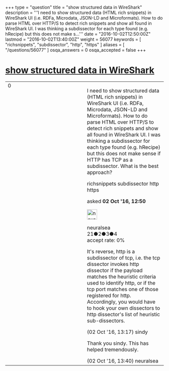 +++
type = "question"
title = "show structured data in WireShark"
description = '''I need to show structured data (HTML rich snippets) in WireShark UI (i.e. RDFa, Microdata, JSON-LD and Microformats). How to do parse HTML over HTTP/S to detect rich snippets and show all found in WireShark UI. I was thinking a subdissector for each type found (e.g. hRecipe) but this does not make s...'''
date = "2016-10-02T12:50:00Z"
lastmod = "2016-10-02T13:40:00Z"
weight = 56077
keywords = [ "richsnippets", "subdissector", "http", "https" ]
aliases = [ "/questions/56077" ]
osqa_answers = 0
osqa_accepted = false
+++

<div class="headNormal">

# [show structured data in WireShark](/questions/56077/show-structured-data-in-wireshark)

</div>

<div id="main-body">

<div id="askform">

<table id="question-table" style="width:100%;"><colgroup><col style="width: 50%" /><col style="width: 50%" /></colgroup><tbody><tr class="odd"><td style="width: 30px; vertical-align: top"><div class="vote-buttons"><span id="post-56077-upvote" class="ajax-command post-vote up" rel="nofollow" title="I like this post (click again to cancel)"> </span><div id="post-56077-score" class="post-score" title="current number of votes">0</div><span id="post-56077-downvote" class="ajax-command post-vote down" rel="nofollow" title="I dont like this post (click again to cancel)"> </span> <span id="favorite-mark" class="ajax-command favorite-mark" rel="nofollow" title="mark/unmark this question as favorite (click again to cancel)"> </span><div id="favorite-count" class="favorite-count"></div></div></td><td><div id="item-right"><div class="question-body"><p>I need to show structured data (HTML rich snippets) in WireShark UI (i.e. RDFa, Microdata, JSON-LD and Microformats). How to do parse HTML over HTTP/S to detect rich snippets and show all found in WireShark UI. I was thinking a subdissector for each type found (e.g. hRecipe) but this does not make sense if HTTP has TCP as a subdissector. What is the best approach?</p></div><div id="question-tags" class="tags-container tags"><span class="post-tag tag-link-richsnippets" rel="tag" title="see questions tagged &#39;richsnippets&#39;">richsnippets</span> <span class="post-tag tag-link-subdissector" rel="tag" title="see questions tagged &#39;subdissector&#39;">subdissector</span> <span class="post-tag tag-link-http" rel="tag" title="see questions tagged &#39;http&#39;">http</span> <span class="post-tag tag-link-https" rel="tag" title="see questions tagged &#39;https&#39;">https</span></div><div id="question-controls" class="post-controls"></div><div class="post-update-info-container"><div class="post-update-info post-update-info-user"><p>asked <strong>02 Oct '16, 12:50</strong></p><img src="https://secure.gravatar.com/avatar/6116b62f0eaf715d6fe35edb91f9a20b?s=32&amp;d=identicon&amp;r=g" class="gravatar" width="32" height="32" alt="neuralsea&#39;s gravatar image" /><p><span>neuralsea</span><br />
<span class="score" title="21 reputation points">21</span><span title="2 badges"><span class="badge1">●</span><span class="badgecount">2</span></span><span title="3 badges"><span class="silver">●</span><span class="badgecount">3</span></span><span title="4 badges"><span class="bronze">●</span><span class="badgecount">4</span></span><br />
<span class="accept_rate" title="Rate of the user&#39;s accepted answers">accept rate:</span> <span title="neuralsea has no accepted answers">0%</span></p></div></div><div id="comments-container-56077" class="comments-container"><span id="56079"></span><div id="comment-56079" class="comment"><div id="post-56079-score" class="comment-score"></div><div class="comment-text"><p>It's reverse, http is a subdissector of tcp, i.e. the tcp dissector invokes http dissector if the payload matches the heuristic criteria used to identify http, or if the tcp port matches one of those registered for http. Accordingly, you would have to hook your own dissectors to http dissector's list of heuristic sub-dissectors.</p></div><div id="comment-56079-info" class="comment-info"><span class="comment-age">(02 Oct '16, 13:17)</span> <span class="comment-user userinfo">sindy</span></div></div><span id="56080"></span><div id="comment-56080" class="comment"><div id="post-56080-score" class="comment-score"></div><div class="comment-text"><p>Thank you sindy. This has helped tremendously.</p></div><div id="comment-56080-info" class="comment-info"><span class="comment-age">(02 Oct '16, 13:40)</span> <span class="comment-user userinfo">neuralsea</span></div></div></div><div id="comment-tools-56077" class="comment-tools"></div><div class="clear"></div><div id="comment-56077-form-container" class="comment-form-container"></div><div class="clear"></div></div></td></tr></tbody></table>

</div>

</div>


